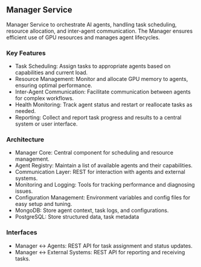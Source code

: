 ## Manager Service

Manager Service to orchestrate AI agents, handling task scheduling, resource allocation, and inter-agent communication. The Manager ensures efficient use of GPU resources and manages agent lifecycles.

### Key Features

- Task Scheduling: Assign tasks to appropriate agents based on capabilities and current load.
- Resource Management: Monitor and allocate GPU memory to agents, ensuring optimal performance.
- Inter-Agent Communication: Facilitate communication between agents for complex workflows.
- Health Monitoring: Track agent status and restart or reallocate tasks as needed.
- Reporting: Collect and report task progress and results to a central system or user interface.

### Architecture

- Manager Core: Central component for scheduling and resource management.
- Agent Registry: Maintain a list of available agents and their capabilities.
- Communication Layer: REST for interaction with agents and external systems.
- Monitoring and Logging: Tools for tracking performance and diagnosing issues.
- Configuration Management: Environment variables and config files for easy setup and tuning.
- MongoDB: Store agent context, task logs, and configurations.
- PostgreSQL: Store structured data, task metadata

### Interfaces

- Manager ↔ Agents: REST API for task assignment and status updates.
- Manager ↔ External Systems: REST API for reporting and receiving tasks.
